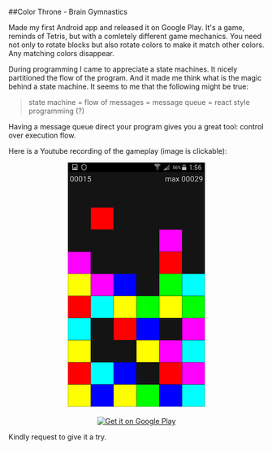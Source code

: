 
##Color Throne - Brain Gymnastics

  Made my first Android app and released it on Google Play. It's a game, reminds of Tetris, but 
  with a comletely different game mechanics. You need not only to rotate blocks but also rotate 
	colors to make it match other colors. Any matching colors disappear. 

  During programming I came to appreciate a state machines. It nicely partitioned the flow of the
  program. And it made me think what is the magic behind a state machine. It seems to me that
  the following might be true:

  > state machine = flow of messages = message queue = react style programming (?)

  Having a message queue direct your program gives you a great tool: control over execution flow.

  Here is a Youtube recording of the gameplay (image is clickable):

<center>
<a href="https://youtu.be/HRDsfdoKkTY" title="Color Throne Gameplay Video">
<img src="images/color-throne-screenshot-0.png"></a>
<br/><br/>
<a href='http://play.google.com/store/apps/details?id=poltavsky.alexandr.colorthronefree&utm_source=global_co&utm_medium=prtnr&utm_content=Mar2515&utm_campaign=PartBadge&pcampaignid=MKT-Other-global-all-co-prtnr-py-PartBadge-Mar2515-1'>
<img alt='Get it on Google Play' src='https://play.google.com/intl/en_us/badges/images/generic/en_badge_web_generic.png'/></a>
</center>


  Kindly request to give it a try.

  


